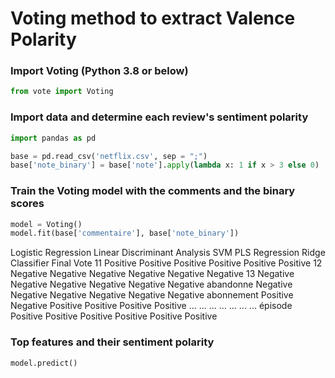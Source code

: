 # Voting method to extract Valence Polarity

### Import Voting (Python 3.8 or below)
```python
from vote import Voting
```

### Import data and determine each review's sentiment polarity 
```python
import pandas as pd 

base = pd.read_csv('netflix.csv', sep = ";")
base['note_binary'] = base['note'].apply(lambda x: 1 if x > 3 else 0)
```

### Train the Voting model with the comments and the binary scores
```python
model = Voting()
model.fit(base['commentaire'], base['note_binary'])
```

Logistic Regression	Linear Discriminant Analysis	SVM	PLS Regression	Ridge Classifier	Final Vote
11	Positive	Positive	Positive	Positive	Positive	Positive
12	Negative	Negative	Negative	Negative	Negative	Negative
13	Negative	Negative	Negative	Negative	Negative	Negative
abandonne	Negative	Negative	Negative	Negative	Negative	Negative
abonnement	Positive	Negative	Positive	Positive	Positive	Positive
...	...	...	...	...	...	...
épisode	Positive	Positive	Positive	Positive	Positive	Positive


### Top features and their sentiment polarity
```python
model.predict()
```


